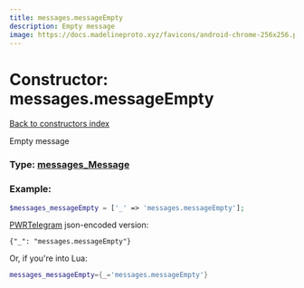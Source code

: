 ```yaml
---
title: messages.messageEmpty
description: Empty message
image: https://docs.madelineproto.xyz/favicons/android-chrome-256x256.png
---
```

# Constructor: messages.messageEmpty  
[Back to constructors index](index.md)



Empty message




### Type: [messages\_Message](../types/messages_Message.md)


### Example:

```php
$messages_messageEmpty = ['_' => 'messages.messageEmpty'];
```  

[PWRTelegram](https://pwrtelegram.xyz) json-encoded version:

```
{"_": "messages.messageEmpty"}
```


Or, if you're into Lua:

```lua
messages_messageEmpty={_='messages.messageEmpty'}

```


